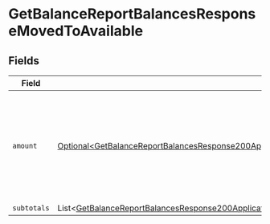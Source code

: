 # GetBalanceReportBalancesResponseMovedToAvailable


## Fields

| Field                                                                                                                                                                                                                                                                | Type                                                                                                                                                                                                                                                                 | Required                                                                                                                                                                                                                                                             | Description                                                                                                                                                                                                                                                          |
| -------------------------------------------------------------------------------------------------------------------------------------------------------------------------------------------------------------------------------------------------------------------- | -------------------------------------------------------------------------------------------------------------------------------------------------------------------------------------------------------------------------------------------------------------------- | -------------------------------------------------------------------------------------------------------------------------------------------------------------------------------------------------------------------------------------------------------------------- | -------------------------------------------------------------------------------------------------------------------------------------------------------------------------------------------------------------------------------------------------------------------- |
| `amount`                                                                                                                                                                                                                                                             | [Optional\<GetBalanceReportBalancesResponse200ApplicationHalPlusJsonResponseBodyTotalsChargebacksMovedToAvailableAmount>](../../models/operations/GetBalanceReportBalancesResponse200ApplicationHalPlusJsonResponseBodyTotalsChargebacksMovedToAvailableAmount.md)   | :heavy_minus_sign:                                                                                                                                                                                                                                                   | In v2 endpoints, monetary amounts are represented as objects with a `currency` and `value` field.                                                                                                                                                                    |
| `subtotals`                                                                                                                                                                                                                                                          | List\<[GetBalanceReportBalancesResponse200ApplicationHalPlusJsonResponseBodyTotalsChargebacksMovedToAvailableSubtotals](../../models/operations/GetBalanceReportBalancesResponse200ApplicationHalPlusJsonResponseBodyTotalsChargebacksMovedToAvailableSubtotals.md)> | :heavy_minus_sign:                                                                                                                                                                                                                                                   | N/A                                                                                                                                                                                                                                                                  |
